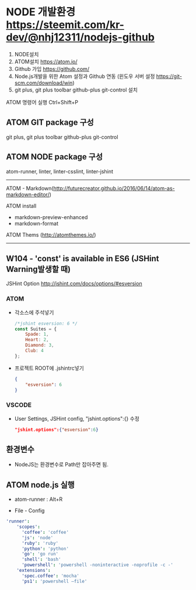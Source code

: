 # NODE 개발환경 <https://steemit.com/kr-dev/@nhj12311/nodejs-github>

1. NODE설치
2. ATOM설치 <https://atom.io/>
3. Github 가입 <https://github.com/>
4. Node.js개발을 위한 Atom 설정과 Github 연동
    (윈도우 서버 설정 <https://git-scm.com/download/win>)
5. git plus, git plus toolbar github-plus git-control 설치

ATOM 명령어 실행 Ctrl+Shift+P

## ATOM GIT package 구성

git plus, git plus toolbar github-plus git-control

## ATOM NODE package 구성

atom-runner, linter, linter-csslint, linter-jshint

---------------------------------------------------

ATOM - Markdown(<http://futurecreator.github.io/2016/06/14/atom-as-markdown-editor/>)

ATOM install

- markdown-preview-enhanced
- markdown-format

ATOM Thems
(<http://atomthemes.io/>)

---------------------------------------------------

## W104 - 'const' is available in ES6 (JSHint Warning발생할 때)

JSHint Option <http://jshint.com/docs/options/#esversion>

### ATOM

- 각소스에 주석넣기

  ```js
  /*jshint esversion: 6 */
  const Suites = {
      Spade: 1,
      Heart: 2,
      Diamond: 3,
      Club: 4
  };
  ```

- 프로젝트 ROOT에 .jshintrc넣기

  ```json
  {
      "esversion": 6
  }
  ```

### VSCODE

- User Settings, JSHint config, "jshint.options":{} 수정

  ```json
  "jshint.options":{"esversion":6}
  ```

## 환경변수

- NodeJS는 환경변수로 Path만 잡아주면 됨.

## ATOM node.js 실행

- atom-runner : Alt+R

- File - Config

```yml
'runner':
    'scopes':
      'coffee': 'coffee'
      'js': 'node'
      'ruby': 'ruby'
      'python': 'python'
      'go': 'go run'
      'shell': 'bash'
      'powershell': 'powershell -noninteractive -noprofile -c -'
    'extensions':
      'spec.coffee': 'mocha'
      'ps1': 'powershell –file'
```
